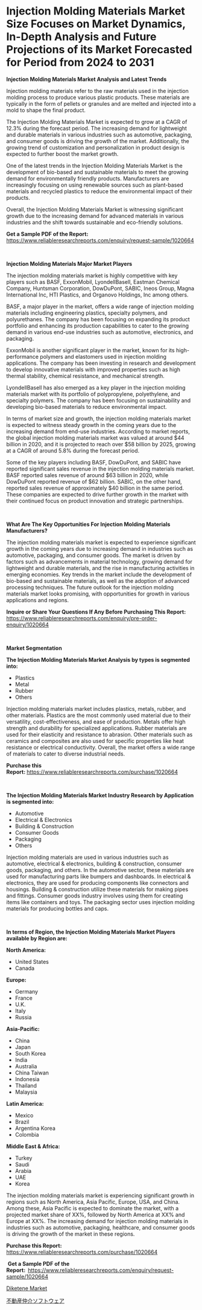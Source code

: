 <p><h1>Injection Molding Materials Market Size Focuses on Market Dynamics, In-Depth Analysis and Future Projections of its Market Forecasted for Period from 2024 to 2031</h1></p><p><strong>Injection Molding Materials Market Analysis and Latest Trends</strong></p>
<p><p>Injection molding materials refer to the raw materials used in the injection molding process to produce various plastic products. These materials are typically in the form of pellets or granules and are melted and injected into a mold to shape the final product.</p><p>The Injection Molding Materials Market is expected to grow at a CAGR of 12.3% during the forecast period. The increasing demand for lightweight and durable materials in various industries such as automotive, packaging, and consumer goods is driving the growth of the market. Additionally, the growing trend of customization and personalization in product design is expected to further boost the market growth.</p><p>One of the latest trends in the Injection Molding Materials Market is the development of bio-based and sustainable materials to meet the growing demand for environmentally friendly products. Manufacturers are increasingly focusing on using renewable sources such as plant-based materials and recycled plastics to reduce the environmental impact of their products.</p><p>Overall, the Injection Molding Materials Market is witnessing significant growth due to the increasing demand for advanced materials in various industries and the shift towards sustainable and eco-friendly solutions.</p></p>
<p><strong>Get a Sample PDF of the Report:&nbsp;</strong> <a href="https://www.reliableresearchreports.com/enquiry/request-sample/1020664">https://www.reliableresearchreports.com/enquiry/request-sample/1020664</a></p>
<p>&nbsp;</p>
<p><strong>Injection Molding Materials Major Market Players</strong></p>
<p><p>The injection molding materials market is highly competitive with key players such as BASF, ExxonMobil, LyondellBasell, Eastman Chemical Company, Huntsman Corporation, DowDuPont, SABIC, Ineos Group, Magna International Inc, HTI Plastics, and Organovo Holdings, Inc among others. </p><p>BASF, a major player in the market, offers a wide range of injection molding materials including engineering plastics, specialty polymers, and polyurethanes. The company has been focusing on expanding its product portfolio and enhancing its production capabilities to cater to the growing demand in various end-use industries such as automotive, electronics, and packaging.</p><p>ExxonMobil is another significant player in the market, known for its high-performance polymers and elastomers used in injection molding applications. The company has been investing in research and development to develop innovative materials with improved properties such as high thermal stability, chemical resistance, and mechanical strength.</p><p>LyondellBasell has also emerged as a key player in the injection molding materials market with its portfolio of polypropylene, polyethylene, and specialty polymers. The company has been focusing on sustainability and developing bio-based materials to reduce environmental impact.</p><p>In terms of market size and growth, the injection molding materials market is expected to witness steady growth in the coming years due to the increasing demand from end-use industries. According to market reports, the global injection molding materials market was valued at around $44 billion in 2020, and it is projected to reach over $58 billion by 2025, growing at a CAGR of around 5.8% during the forecast period.</p><p>Some of the key players including BASF, DowDuPont, and SABIC have reported significant sales revenue in the injection molding materials market. BASF reported sales revenue of around $63 billion in 2020, while DowDuPont reported revenue of $62 billion. SABIC, on the other hand, reported sales revenue of approximately $40 billion in the same period. These companies are expected to drive further growth in the market with their continued focus on product innovation and strategic partnerships.</p></p>
<p>&nbsp;</p>
<p><strong>What Are The Key Opportunities For Injection Molding Materials Manufacturers?</strong></p>
<p><p>The injection molding materials market is expected to experience significant growth in the coming years due to increasing demand in industries such as automotive, packaging, and consumer goods. The market is driven by factors such as advancements in material technology, growing demand for lightweight and durable materials, and the rise in manufacturing activities in emerging economies. Key trends in the market include the development of bio-based and sustainable materials, as well as the adoption of advanced processing techniques. The future outlook for the injection molding materials market looks promising, with opportunities for growth in various applications and regions.</p></p>
<p><strong>Inquire or Share Your Questions If Any Before Purchasing This Report:</strong> <a href="https://www.reliableresearchreports.com/enquiry/pre-order-enquiry/1020664">https://www.reliableresearchreports.com/enquiry/pre-order-enquiry/1020664</a></p>
<p>&nbsp;</p>
<p><strong>Market Segmentation</strong></p>
<p><strong>The Injection Molding Materials Market Analysis by types is segmented into:</strong></p>
<p><ul><li>Plastics</li><li>Metal</li><li>Rubber</li><li>Others</li></ul></p>
<p><p>Injection molding materials market includes plastics, metals, rubber, and other materials. Plastics are the most commonly used material due to their versatility, cost-effectiveness, and ease of production. Metals offer high strength and durability for specialized applications. Rubber materials are used for their elasticity and resistance to abrasion. Other materials such as ceramics and composites are also used for specific properties like heat resistance or electrical conductivity. Overall, the market offers a wide range of materials to cater to diverse industrial needs.</p></p>
<p><strong>Purchase this Report:&nbsp;</strong><a href="https://www.reliableresearchreports.com/purchase/1020664">https://www.reliableresearchreports.com/purchase/1020664</a></p>
<p>&nbsp;</p>
<p><strong>The Injection Molding Materials Market Industry Research by Application is segmented into:</strong></p>
<p><ul><li>Automotive</li><li>Electrical & Electronics</li><li>Building & Construction</li><li>Consumer Goods</li><li>Packaging</li><li>Others</li></ul></p>
<p><p>Injection molding materials are used in various industries such as automotive, electrical & electronics, building & construction, consumer goods, packaging, and others. In the automotive sector, these materials are used for manufacturing parts like bumpers and dashboards. In electrical & electronics, they are used for producing components like connectors and housings. Building & construction utilize these materials for making pipes and fittings. Consumer goods industry involves using them for creating items like containers and toys. The packaging sector uses injection molding materials for producing bottles and caps.</p></p>
<p>&nbsp;</p>
<p><strong>In terms of Region, the Injection Molding Materials Market Players available by Region are:</strong></p>
<p>
    <p> <strong> North America: </strong>
        <ul>
            <li>United States</li>
            <li>Canada</li>
        </ul>
        </p> 
    <p> <strong> Europe: </strong>
        <ul>
            <li>Germany</li>
            <li>France</li>
            <li>U.K.</li>
            <li>Italy</li>
            <li>Russia</li>
        </ul>
        </p> 
    <p> <strong> Asia-Pacific: </strong>
        <ul>
            <li>China</li>
            <li>Japan</li>
            <li>South Korea</li>
            <li>India</li>
            <li>Australia</li>
            <li>China Taiwan</li>
            <li>Indonesia</li>
            <li>Thailand</li>
            <li>Malaysia</li>
        </ul>
        </p> 
    <p> <strong> Latin America: </strong>
        <ul>
            <li>Mexico</li>
            <li>Brazil</li>
            <li>Argentina Korea</li>
            <li>Colombia</li>
        </ul>
        </p> 
    <p> <strong> Middle East & Africa: </strong>
        <ul>
            <li>Turkey</li>
            <li>Saudi</li>
            <li>Arabia</li>
            <li>UAE</li>
            <li>Korea</li>
        </ul>
    </p>
    </p>
<p><p>The injection molding materials market is experiencing significant growth in regions such as North America, Asia Pacific, Europe, USA, and China. Among these, Asia Pacific is expected to dominate the market, with a projected market share of XX%, followed by North America at XX% and Europe at XX%. The increasing demand for injection molding materials in industries such as automotive, packaging, healthcare, and consumer goods is driving the growth of the market in these regions.</p></p>
<p><strong>Purchase this Report: </strong><a href="https://www.reliableresearchreports.com/purchase/1020664">https://www.reliableresearchreports.com/purchase/1020664</a></p>
<p>&nbsp;<strong>Get a Sample PDF of the Report:&nbsp;&nbsp;</strong><a href="https://www.reliableresearchreports.com/enquiry/request-sample/1020664">https://www.reliableresearchreports.com/enquiry/request-sample/1020664</a></p>
<p><strong></strong></p>
<p><p><a href="https://github.com/RickHolmes3/Market-Research-Report-List-3/blob/main/diketene-market.md">Diketene Market</a></p><p><a href="https://github.com/zekaoe592392/Market-Research-Report-List-1/blob/main/8635007194356.md">不動産仲介ソフトウェア</a></p></p>